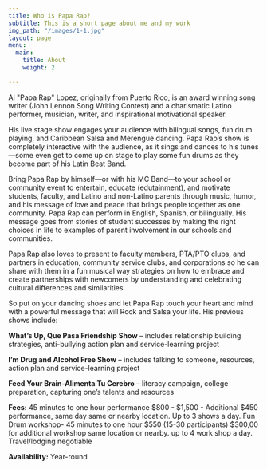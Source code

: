 ```yaml
---
title: Who is Papa Rap?
subtitle: This is a short page about me and my work
img_path: "/images/1-1.jpg"
layout: page
menu:
  main:
    title: About
    weight: 2

---
```

Al "Papa Rap" Lopez, originally from Puerto Rico, is an award winning song writer (John Lennon Song Writing Contest) and a charismatic Latino performer, musician, writer, and inspirational motivational speaker.  
  
His live stage show engages your audience with bilingual songs, fun drum playing, and Caribbean Salsa and Merengue dancing. Papa Rap’s show is completely interactive with the audience, as it sings and dances to his tunes—some even get to come up on stage to play some fun drums as they become part of his Latin Beat Band.  
  
Bring Papa Rap by himself—or with his MC Band—to your school or community event to entertain, educate (edutainment), and motivate students, faculty, and Latino and non-Latino parents through music, humor, and his message of love and peace that brings people together as one community. Papa Rap can perform in English, Spanish, or bilingually. His message goes from stories of student successes by making the right choices in life to examples of parent involvement in our schools and communities.  
  
Papa Rap also loves to present to faculty members, PTA/PTO clubs, and partners in education, community service clubs, and corporations so he can share with them in a fun musical way strategies on how to embrace and create partnerships with newcomers by understanding and celebrating cultural differences and similarities.

So put on your dancing shoes and let Papa Rap touch your heart and mind with a powerful message that will Rock and Salsa your life. His previous shows include:

**What’s Up, Que Pasa Friendship Show** – includes relationship building strategies, anti-bullying action plan and service-learning project

**I’m Drug and Alcohol Free Show** – includes talking to someone, resources, action plan and service-learning project

**Feed Your Brain-Alimenta Tu Cerebro** – literacy campaign, college preparation, capturing one’s talents and resources

**Fees:** 45 minutes to one hour performance $800 - $1,500 - Additional $450 performance, same day same or nearby location. Up to 3 shows a day. Fun Drum workshop- 45 minutes to one hour $550 (15-30 participants) $300,00 for additional workshop same location or nearby. up to 4 work shop a day. Travel/lodging negotiable

**Availability:** Year-round